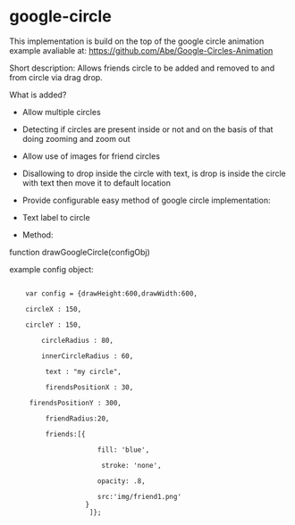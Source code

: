 # google-circle
This implementation is build on the top of the google circle animation example avaliable at: https://github.com/Abe/Google-Circles-Animation

Short description:
Allows friends circle to be added and removed to and from circle via drag drop.

What is added?
 * Allow multiple circles
 * Detecting if circles are present inside or not and on the basis of that doing zooming and zoom out
 * Allow use of images for friend circles
 * Disallowing to drop inside the circle with text, is drop is inside the circle with text then move it to default location
 * Provide configurable easy method of google circle implementation:
 * Text label to circle

* Method: 

function drawGoogleCircle(configObj)

example config object:

```
    
	var config = {drawHeight:600,drawWidth:600,
	
	circleX : 150,
		
	circleY : 150,
		
        circleRadius : 80,
		 
        innerCircleRadius : 60,
		
         text : "my circle",
	
         firendsPositionX : 30,
	
	 firendsPositionY : 300,
		
         friendRadius:20,
		
         friends:[{
 
                      fill: 'blue',
  
                       stroke: 'none',
            
                      opacity: .8,
			
                      src:'img/friend1.png' 
                   }
                    ]};
```

